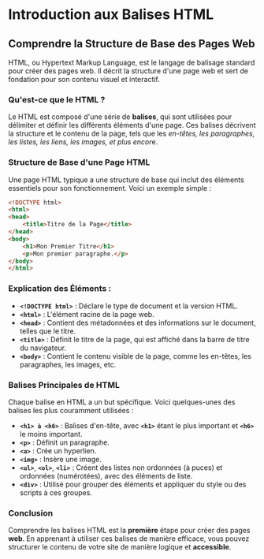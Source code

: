 # **Introduction aux Balises HTML**

## **Comprendre la Structure de Base des Pages Web**

HTML, ou Hypertext Markup Language, est le langage de balisage standard pour créer des pages web. Il décrit la structure d'une page web et sert de fondation pour son contenu visuel et interactif.

### **Qu'est-ce que le HTML ?**

Le HTML est composé d'une série de **balises**, qui sont utilisées pour délimiter et définir les différents éléments d'une page. Ces balises décrivent la structure et le contenu de la page, tels que les *en-têtes, les paragraphes, les listes, les liens, les images, et plus encor*e.

### **Structure de Base d'une Page HTML**

Une page HTML typique a une structure de base qui inclut des éléments essentiels pour son fonctionnement. Voici un exemple simple :

```html
<!DOCTYPE html>
<html>
<head>
    <title>Titre de la Page</title>
</head>
<body>
    <h1>Mon Premier Titre</h1>
    <p>Mon premier paragraphe.</p>
</body>
</html>

```

### Explication des Éléments :

- **`<!DOCTYPE html>`** : Déclare le type de document et la version HTML.
- **`<html>`** : L'élément racine de la page web.
- **`<head>`** : Contient des métadonnées et des informations sur le document, telles que le titre.
- **`<title>`** : Définit le titre de la page, qui est affiché dans la barre de titre du navigateur.
- **`<body>`** : Contient le contenu visible de la page, comme les en-têtes, les paragraphes, les images, etc.

### **Balises Principales de HTML**

Chaque balise en HTML a un but spécifique. Voici quelques-unes des balises les plus couramment utilisées :

- **`<h1> à <h6>`** : Balises d'en-tête, avec **`<h1>`** étant le plus important et **`<h6>`** le moins important.
- **`<p>`** : Définit un paragraphe.
- **`<a>`** : Crée un hyperlien.
- **`<img>`** : Insère une image.
- **`<ul>`**, **`<ol>`**, **`<li>`** : Créent des listes non ordonnées (à puces) et ordonnées (numérotées), avec des éléments de liste.
- **`<div>`** : Utilisé pour grouper des éléments et appliquer du style ou des scripts à ces groupes.

### **Conclusion**

Comprendre les balises HTML est la **première** étape pour créer des pages **web**. En apprenant à utiliser ces balises de manière efficace, vous pouvez structurer le contenu de votre site de manière logique et **accessible**.